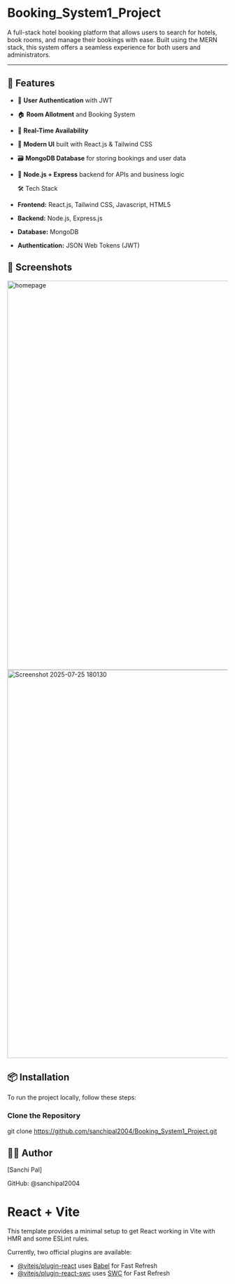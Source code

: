 
# Booking_System1_Project
A full-stack hotel booking platform that allows users to search for hotels, book rooms, and manage their bookings with ease. Built using the MERN stack, this system offers a seamless experience for both users and administrators.

---

## 🚀 Features

- 🔐 **User Authentication** with JWT
- 🏠 **Room Allotment** and Booking System
- 🧾 **Real-Time Availability**
- 🎨 **Modern UI** built with React.js & Tailwind CSS
- 🗃️ **MongoDB Database** for storing bookings and user data
- 🧩 **Node.js + Express** backend for APIs and business logic


  🛠 Tech Stack

- **Frontend:** React.js, Tailwind CSS, Javascript, HTML5
- **Backend:** Node.js, Express.js
- **Database:** MongoDB
- **Authentication:** JSON Web Tokens (JWT)

## 📸 Screenshots
<img width="1685" height="888" alt="homepage" src="https://github.com/user-attachments/assets/2e33dc1c-5a1c-42bb-a0eb-f10487f211d7" />
 <img width="1802" height="886" alt="Screenshot 2025-07-25 180130" src="https://github.com/user-attachments/assets/05f130e9-ef31-404d-8d4f-ed70965ae4f0" />
 
## 📦 Installation

To run the project
locally, follow these steps:


###  Clone the Repository

git clone https://github.com/sanchipal2004/Booking_System1_Project.git


## 👨‍💻 Author


[Sanchi Pal]

GitHub: @sanchipal2004

# React + Vite

This template provides a minimal setup to get React working in Vite with HMR and some ESLint rules.

Currently, two official plugins are available:

- [@vitejs/plugin-react](https://github.com/vitejs/vite-plugin-react/blob/main/packages/plugin-react/README.md) uses [Babel](https://babeljs.io/) for Fast Refresh
- [@vitejs/plugin-react-swc](https://github.com/vitejs/vite-plugin-react-swc) uses [SWC](https://swc.rs/) for Fast Refresh

